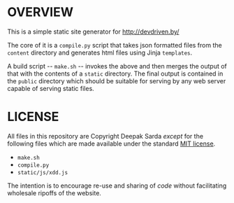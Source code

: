 # OVERVIEW

This is a simple static site generator for <http://devdriven.by/>

The core of it is a `compile.py` script that takes json formatted files from the `content` directory and generates html files using Jinja `templates`.

A build script -- `make.sh` --  invokes the above and then merges the output of that with the contents of a `static` directory. The final output is contained in the `public` directory which should be suitable for serving by any web server capable of serving static files.

# LICENSE

All files in this repository are Copyright Deepak Sarda _except_ for the following files which are made available under the standard [MIT license][1].

* `make.sh`
* `compile.py`
* `static/js/xdd.js`

The intention is to encourage re-use and sharing of _code_ without facilitating wholesale ripoffs of the website.

[1]: http://opensource.org/licenses/MIT
